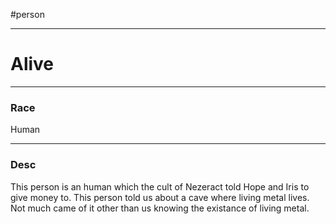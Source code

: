 #person 

--- 

# Alive

--- 

### Race
Human

--- 

### Desc

This person is an human which the cult of Nezeract told Hope and Iris to give money to. This person told us about a cave where living metal lives. Not much came of it other than us knowing the existance of living metal. 